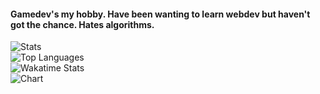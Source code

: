 #### Gamedev's my hobby. Have been wanting to learn webdev but haven't got the chance. Hates algorithms.
![Stats](https://github-readme-stats.vercel.app/api?username=palapapa&show_icons=true&theme=merko&layout)
<br>
![Top Languages](https://github-readme-stats.vercel.app/api/top-langs/?username=palapapa&theme=merko&layout=compact)
<br>
![Wakatime Stats](https://github-readme-stats.vercel.app/api/wakatime?username=palapapa&theme=merko)
<br>
![Chart](https://wakatime.com/share/@palapapa/f76707a7-0ea5-46c8-8aec-d2589112284d.svg)
